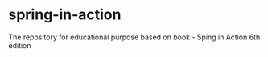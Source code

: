 # spring-in-action

The repository for educational purpose based on book - Sping in Action 6th edition
